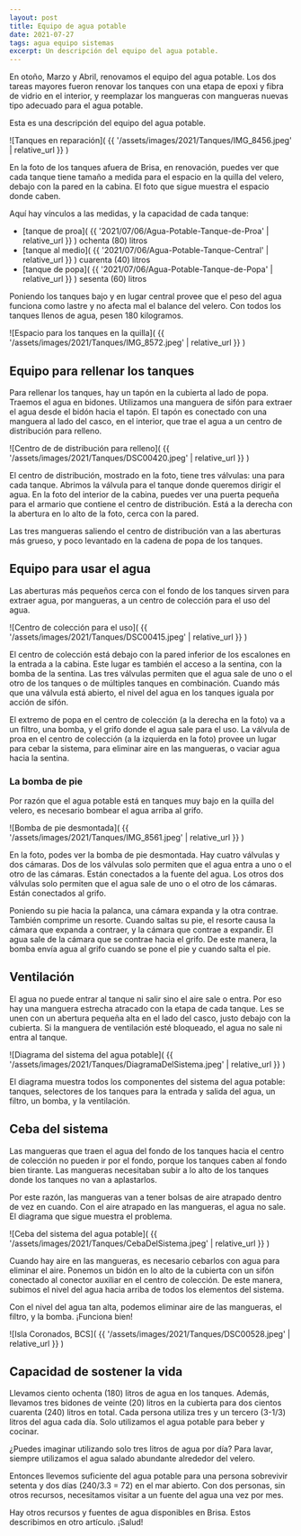 ```yaml
---
layout: post
title: Equipo de agua potable
date: 2021-07-27
tags: agua equipo sistemas
excerpt: Un descripción del equipo del agua potable.
---
```


En otoño, Marzo y Abril, renovamos el equipo del agua potable.
Los dos tareas mayores fueron renovar los tanques con una etapa de
epoxi y fibra de vidrio en el interior, y reemplazar los mangueras
con mangueras nuevas tipo adecuado para el agua potable.

Esta es una descripción del equipo del agua potable.

![Tanques en reparación](
  {{ '/assets/images/2021/Tanques/IMG_8456.jpeg' | relative_url }}
)

En la foto de los tanques afuera de Brisa, en renovación, puedes ver
que cada tanque tiene tamaño a medida para el espacio en la quilla
del velero, debajo con la pared en la cabina. El foto que sigue muestra
el espacio donde caben.

Aquí hay vínculos a las medidas, y la capacidad de cada tanque:
- [tanque de proa](
  {{ '2021/07/06/Agua-Potable-Tanque-de-Proa' | relative_url }}
) ochenta (80) litros
- [tanque al medio](
  {{ '2021/07/06/Agua-Potable-Tanque-Central' | relative_url }}
) cuarenta (40) litros
- [tanque de popa](
  {{ '2021/07/06/Agua-Potable-Tanque-de-Popa' | relative_url }}
) sesenta (60) litros

Poniendo los tanques bajo y en lugar central provee que el peso del agua
funciona como lastre y no afecta mal el balance del velero. Con todos los
tanques llenos de agua, pesen 180 kilogramos.

![Espacio para los tanques en la quilla](
  {{ '/assets/images/2021/Tanques/IMG_8572.jpeg' | relative_url }}
)

## Equipo para rellenar los tanques
Para rellenar los tanques, hay un tapón en la cubierta al lado de popa.
Traemos el agua en bidones. Utilizamos una manguera de sifón para extraer
el agua desde el bidón hacia el tapón. El tapón es conectado con una manguera
al lado del casco, en el interior, que trae el agua a un centro de
distribución para relleno.

![Centro de de distribución para relleno](
  {{ '/assets/images/2021/Tanques/DSC00420.jpeg' | relative_url }}
)

El centro de distribución, mostrado en la foto, tiene tres válvulas: una para
cada tanque. Abrimos la válvula para el tanque donde queremos dirigir el
agua. En la foto del interior de la cabina, puedes ver una puerta pequeña para
el armario que contiene el centro de distribución. Está a la derecha con la
abertura en lo alto de la foto, cerca con la pared.

Las tres mangueras saliendo el centro de distribución van a las aberturas
más grueso, y poco levantado en la cadena de popa de los tanques.

## Equipo para usar el agua
Las aberturas más pequeños cerca con el fondo de los tanques sirven para
extraer agua, por mangueras, a un centro de colección para el uso del
agua.

![Centro de colección para el uso](
  {{ '/assets/images/2021/Tanques/DSC00415.jpeg' | relative_url }}
)

El centro de colección está debajo con la pared inferior de los escalones
en la entrada a la cabina.
Este lugar es también el acceso a la sentina, con la bomba de la sentina.
Las tres válvulas permiten que el agua sale de uno o el otro de los tanques
o de múltiples tanques en combinación. Cuando más que una válvula está abierto,
el nivel del agua en los tanques iguala por acción de sifón.

El extremo de popa en el centro de colección (a la derecha en la foto)
va a un filtro, una bomba, y el grifo donde el agua sale para el uso.
La válvula de proa en el centro de colección (a la izquierda en la foto)
provee un lugar para cebar la sistema, para eliminar aire en las mangueras,
o vaciar agua hacia la sentina.

### La bomba de pie

Por razón que el agua potable está en tanques muy bajo en la quilla del
velero, es necesario bombear el agua arriba al grifo.

![Bomba de pie desmontada](
  {{ '/assets/images/2021/Tanques/IMG_8561.jpeg' | relative_url }}
)

En la foto, podes ver la bomba de pie desmontada. Hay cuatro válvulas y dos
cámaras. Dos de los válvulas solo permiten que el agua entra a uno o el otro
de las cámaras. Están conectados a la fuente del agua.
Los otros dos válvulas solo permiten que el agua sale de uno o el otro de los
cámaras. Están conectados al grifo.

Poniendo su pie hacia la palanca, una cámara expanda y la otra contrae. También
comprime un resorte. Cuando saltas su pie, el resorte causa la cámara que
expanda a contraer, y la cámara que contrae a expandir.
El agua sale de la cámara que se contrae hacia el grifo.
De este manera, la bomba envía agua al grifo cuando se pone el pie y
cuando salta el pie.

## Ventilación

El agua no puede entrar al tanque ni salir sino el aire sale o entra.
Por eso hay una manguera estrecha atracado con la etapa de cada tanque.
Les se unen con un abertura pequeña alta en el lado del casco, justo
debajo con la cubierta. Si la manguera de ventilación esté bloqueado, el agua
no sale ni entra al tanque.

![Diagrama del sistema del agua potable](
  {{ '/assets/images/2021/Tanques/DiagramaDelSistema.jpeg' | relative_url }}
)

El diagrama muestra todos los componentes del sistema del agua potable:
tanques, selectores de los tanques para la entrada y salida del agua, un
filtro, un bomba, y la ventilación.

## Ceba del sistema

Las mangueras que traen el agua del fondo de los tanques hacia el centro de
colección no pueden ir por el fondo, porque los tanques caben al fondo
bien tirante. Las mangueras necesitaban subir a lo alto de los tanques donde
los tanques no van a aplastarlos.

Por este razón, las mangueras van a tener bolsas de aire atrapado dentro
de vez en cuando. Con el aire atrapado en las mangueras, el agua no sale.
El diagrama que sigue muestra el problema.

![Ceba del sistema del agua potable](
  {{ '/assets/images/2021/Tanques/CebaDelSistema.jpeg' | relative_url }}
)

Cuando hay aire en las mangueras, es necesario cebarlos con agua para
eliminar el aire. Ponemos un bidón en lo alto de la cubierta con un sifón
conectado al conector auxiliar en el centro de colección. De este manera,
subimos el nivel del agua hacia arriba de todos los elementos del sistema.

Con el nivel del agua tan alta, podemos eliminar aire de las mangueras,
el filtro, y la bomba. ¡Funciona bien!

![Isla Coronados, BCS](
  {{ '/assets/images/2021/Tanques/DSC00528.jpeg' | relative_url }}
)

## Capacidad de sostener la vida

Llevamos ciento ochenta (180) litros de agua en los tanques. Además, llevamos
tres bidones de veinte (20) litros en la cubierta para dos cientos cuarenta
(240) litros en total. Cada persona utiliza tres y un tercero (3-1/3) litros
del agua cada día. Solo utilizamos el agua potable para beber y cocinar.

¿Puedes imaginar utilizando solo tres litros de agua por día? Para lavar,
siempre utilizamos el agua salado abundante alrededor del velero.

Entonces llevemos suficiente del agua potable para una persona sobrevivir
setenta y dos días (240/3.3 = 72) en el mar abierto. Con dos personas,
sin otros recursos, necesitamos visitar a un fuente del agua una vez por
mes.

Hay otros recursos y fuentes de agua disponibles en Brisa. Estos describimos
en otro artículo. ¡Salud!

